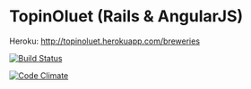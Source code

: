 TopinOluet (Rails & AngularJS)
=======

Heroku: http://topinoluet.herokuapp.com/breweries

[![Build Status](https://travis-ci.org/topisark/Ratebeer.png?branch=master)](https://travis-ci.org/topisark/Ratebeer)

[![Code Climate](https://codeclimate.com/github/topisark/Ratebeer.png)](https://codeclimate.com/github/topisark/Ratebeer)
